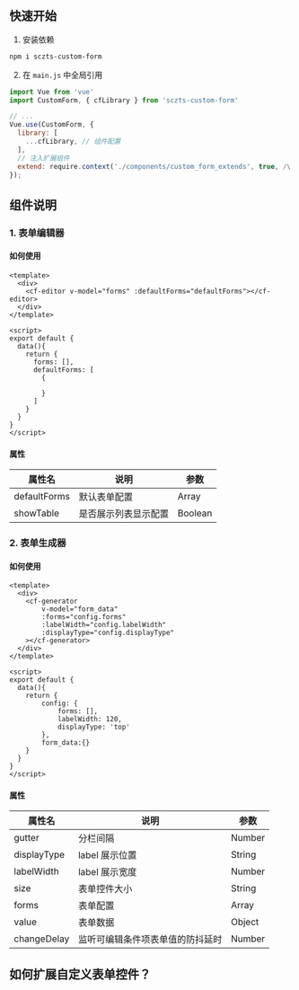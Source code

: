 ## 快速开始
1. 安装依赖
```bash
npm i sczts-custom-form
```

2. 在 `main.js` 中全局引用
```javascript
import Vue from 'vue'
import CustomForm, { cfLibrary } from 'sczts-custom-form'

// ...
Vue.use(CustomForm, {
  library: [
    ...cfLibrary, // 组件配置
  ],
  // 注入扩展组件
  extend: require.context('./components/custom_form_extends', true, /\.(vue|js)$/),
});

```


## 组件说明
### 1. 表单编辑器
#### 如何使用
```vue
<template>
  <div>
    <cf-editor v-model="forms" :defaultForms="defaultForms"></cf-editor>
  </div>
</template>

<script>
export default {
  data(){
    return {
      forms: [],
      defaultForms: [
        {

        }
      ]
    }
  }
}
</script>
```

#### 属性
属性名 | 说明 | 参数
-- | -- | --
defaultForms | 默认表单配置 | Array
showTable | 是否展示列表显示配置 | Boolean

### 2. 表单生成器
#### 如何使用
```vue
<template>
  <div>
    <cf-generator
        v-model="form_data"
        :forms="config.forms"
        :labelWidth="config.labelWidth"
        :displayType="config.displayType"
    ></cf-generator>
  </div>
</template>

<script>
export default {
  data(){
    return {
        config: {
            forms: [],
            labelWidth: 120,
            displayType: 'top'
        },
        form_data:{}
    }
  }
}
</script>
```

#### 属性
属性名 | 说明 | 参数
-- | -- | --
gutter | 分栏间隔 | Number
displayType | label 展示位置 | String
labelWidth | label 展示宽度 | Number
size | 表单控件大小 | String
forms | 表单配置 | Array
value | 表单数据 | Object
changeDelay | 监听可编辑条件项表单值的防抖延时 | Number


## 如何扩展自定义表单控件？
